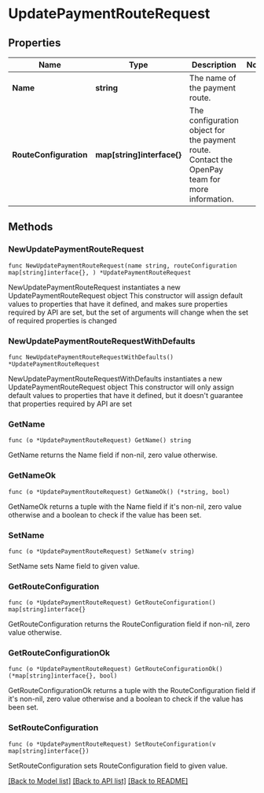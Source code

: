 # UpdatePaymentRouteRequest

## Properties

Name | Type | Description | Notes
------------ | ------------- | ------------- | -------------
**Name** | **string** | The name of the payment route. | 
**RouteConfiguration** | **map[string]interface{}** | The configuration object for the payment route. Contact the OpenPay team for more information. | 

## Methods

### NewUpdatePaymentRouteRequest

`func NewUpdatePaymentRouteRequest(name string, routeConfiguration map[string]interface{}, ) *UpdatePaymentRouteRequest`

NewUpdatePaymentRouteRequest instantiates a new UpdatePaymentRouteRequest object
This constructor will assign default values to properties that have it defined,
and makes sure properties required by API are set, but the set of arguments
will change when the set of required properties is changed

### NewUpdatePaymentRouteRequestWithDefaults

`func NewUpdatePaymentRouteRequestWithDefaults() *UpdatePaymentRouteRequest`

NewUpdatePaymentRouteRequestWithDefaults instantiates a new UpdatePaymentRouteRequest object
This constructor will only assign default values to properties that have it defined,
but it doesn't guarantee that properties required by API are set

### GetName

`func (o *UpdatePaymentRouteRequest) GetName() string`

GetName returns the Name field if non-nil, zero value otherwise.

### GetNameOk

`func (o *UpdatePaymentRouteRequest) GetNameOk() (*string, bool)`

GetNameOk returns a tuple with the Name field if it's non-nil, zero value otherwise
and a boolean to check if the value has been set.

### SetName

`func (o *UpdatePaymentRouteRequest) SetName(v string)`

SetName sets Name field to given value.


### GetRouteConfiguration

`func (o *UpdatePaymentRouteRequest) GetRouteConfiguration() map[string]interface{}`

GetRouteConfiguration returns the RouteConfiguration field if non-nil, zero value otherwise.

### GetRouteConfigurationOk

`func (o *UpdatePaymentRouteRequest) GetRouteConfigurationOk() (*map[string]interface{}, bool)`

GetRouteConfigurationOk returns a tuple with the RouteConfiguration field if it's non-nil, zero value otherwise
and a boolean to check if the value has been set.

### SetRouteConfiguration

`func (o *UpdatePaymentRouteRequest) SetRouteConfiguration(v map[string]interface{})`

SetRouteConfiguration sets RouteConfiguration field to given value.



[[Back to Model list]](../README.md#documentation-for-models) [[Back to API list]](../README.md#documentation-for-api-endpoints) [[Back to README]](../README.md)


